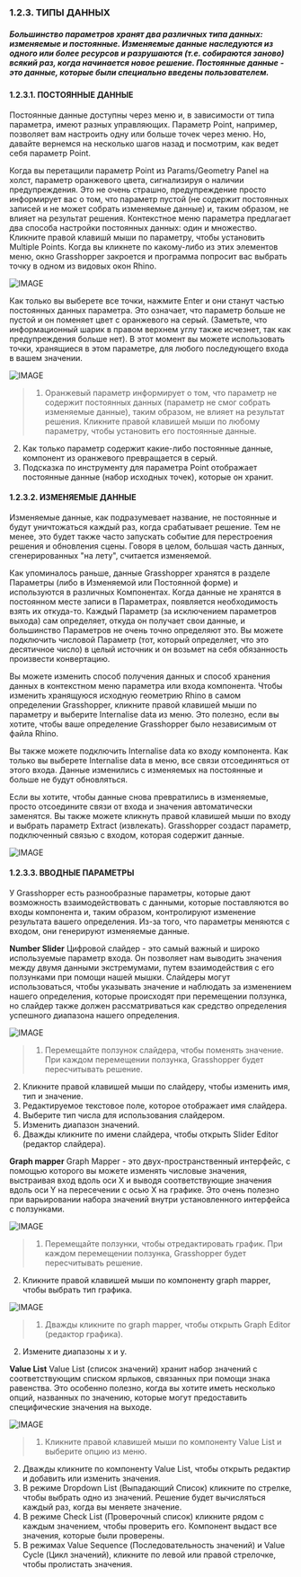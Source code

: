 ### 1.2.3. ТИПЫ ДАННЫХ

##### Большинство параметров хранят два различных типа данных: изменяемые и постоянные. Изменяемые данные наследуются из одного или более ресурсов и разрушаются (т.е. собираются заново) всякий раз, когда начинается новое решение. Постоянные данные - это данные, которые были специально введены пользователем.

#### 1.2.3.1. ПОСТОЯННЫЕ ДАННЫЕ
Постоянные данные доступны через меню и, в зависимости от типа параметра, имеют разных управляющих. Параметр Point, например, позволяет вам настроить одну или больше точек через меню. Но, давайте вернемся на несколько шагов назад и посмотрим, как ведет себя параметр Point.

Когда вы перетащили параметр Point из Params/Geometry Panel на холст, параметр оранжевого цвета, сигнализируя о наличии предупреждения. Это не очень страшно, предупреждение просто информирует вас о том, что параметр пустой (не содержит постоянных записей и не может собрать изменяемые данные) и, таким образом, не влияет на результат решения. Контекстное меню параметра предлагает два способа настройки постоянных данных: один и множество. Кликните правой клавишй мыши по параметру, чтобы установить Multiple Points. Когда вы кликнете по какому-либо из этих элементов меню, окно Grasshopper закроется и программа попросит вас выбрать точку в одном из видовых окон Rhino.

![IMAGE](images/1-2-3/1-2-3_001-set-multiple-points.png)

Как только вы выберете все точки, нажмите Enter и они станут частью постоянных данных параметра. Это означает, что параметр больше не пустой и он поменяет цвет с оранжевого на серый. (Заметьте, что информационный шарик в правом верхнем углу также исчезнет, так как предупреждения больше нет). В этот момент вы можете использовать точки, хранящиеся в этом параметре, для любого последующего входа в вашем значении.

![IMAGE](images/1-2-3/1-2-3_002-parameter-persistent-data.png)
>1. Оранжевый параметр информирует о том, что параметр не содержит постоянных данных (параметр не смог собрать изменяемые данные), таким образом, не влияет на результат решения. Кликните правой клавишей мыши по любому параметру, чтобы установить его постоянные данные.
2. Как только параметр содержит какие-либо постоянные данные, компонент из оранжевого превращается в серый.
3. Подсказка по инструменту для параметра Point отображает постоянные данные (набор исходных точек), которые он хранит.

#### 1.2.3.2. ИЗМЕНЯЕМЫЕ ДАННЫЕ
Изменяемые данные, как подразумевает название, не постоянные и будут уничтожаться каждый раз, когда срабатывает решение. Тем не менее, это будет также часто запускать событие для перестроения решения и обновления сцены. Говоря в целом, большая часть данных, сгенерированных "на лету", считается изменяемой.

Как упоминалось раньше, данные Grasshopper хранятся в разделе Параметры (либо в Изменяемой или Постоянной  форме) и используются в различных Компонентах. Когда данные не хранятся в постоянном месте записи в Параметрах, появляется необходимость взять их откуда-то. Каждый Параметр (за исключением параметров выхода) сам определяет, откуда он получает свои данные, и большинство Параметров не очень точно определяют это. Вы можете подключить числовой Параметр (тот, который определяет, что это десятичное число) в целый источник и он возьмет на себя обязанность произвести конвертацию.

Вы можете изменить способ получения данных и способ хранения данных в контекстном меню параметра или входа компонента. Чтобы изменить хранящуюся исходную геометрию Rhino в самом определении Grasshopper, кликните правой клавишей мыши по параметру и выберите Internalise data из меню. Это полезно, если вы хотите, чтобы ваше определение Grasshopper было независимым от файла Rhino.

Вы также можете подключить Internalise data ко входу компонента. Как только вы выберете Internalise data в меню, все связи отсоединяться от этого входа. Данные изменились с изменяемых на постоянные и больше не будут обновляться.

Если вы хотите, чтобы данные снова превратились в изменяемые, просто отсоедините связи от входа и значения автоматически заменятся. Вы также можете кликнуть правой клавишей мыши по входу и выбрать параметр Extract (извлекать). Grasshopper создаст параметр, подключенный связью с входом, которая содержит данные.

![IMAGE](images/1-2-3/1-2-3_003-right-click.png)

#### 1.2.3.3. ВВОДНЫЕ ПАРАМЕТРЫ
У Grasshopper есть разнообразные параметры, которые дают возможность взаимодействовать с данными, которые поставляются во входы компонента и, таким образом, контролируют изменение результата вашего определения. Из-за того, что параметры меняются с входом, они генерируют изменяемые данные.

**Number Slider**
Цифровой слайдер - это самый важный и широко используемые параметр входа. Он позволяет нам выводить значения между двумя данными экстремумами, путем взаимодействия с его ползунками при помощи нашей мышки. Слайдеры могут использоваться, чтобы указывать значение и наблюдать за изменением нашего определения, которые происходят при перемещении  ползунка, но слайдер также должен рассматриваться как средство определения успешного диапазона нашего определения.

![IMAGE](images/1-2-3/1-2-3_004-number-slider.png)
>1. Перемещайте ползунок слайдера, чтобы поменять значение. При каждом перемещении ползунка, Grasshopper будет пересчитывать решение.
2. Кликните правой клавишей мыши по слайдеру, чтобы изменить имя, тип и значение.
3. Редактируемое текстовое поле, которое отображает имя слайдера.
4. Выберите тип числа для использования слайдером.
5. Изменить диапазон значений.
6. Дважды кликните по имени слайдера, чтобы открыть Slider Editor (редактор слайдера).


**Graph mapper**
Graph Mapper - это двух-пространственный интерфейс, с помощью которого вы можете изменять числовые значения, выстраивая вход вдоль оси Х и выводя соответствующие значения вдоль оси Y на пересечении с осью X на графике. Это очень полезно при варьировании набора значений внутри установленного интерфейса с ползунками.

![IMAGE](images/1-2-3/1-2-3_005-graph-mapper-a.png)
>1. Перемещайте ползунки, чтобы отредактировать график. При каждом перемещении ползунка, Grasshopper будет пересчитывать решение.
2. Кликните правой клавишей мыши по компоненту graph mapper, чтобы выбрать тип графика.

![IMAGE](images/1-2-3/1-2-3_006-graph-mapper-b.png)
>1. Дважды кликните по graph mapper, чтобы открыть Graph Editor (редактор графика).
2. Измените диапазоны x и y.

**Value List**
Value List (список значений) хранит набор значений с соответствующим списком ярлыков, связанных при помощи знака равенства. Это особенно полезно, когда вы хотите иметь несколько опций, названных по значению, которые могут предоставить специфические значения на выходе.

![IMAGE](images/1-2-3/1-2-3_007-value-list.png)
>1. Кликните правой клавишей мыши по компоненту Value List и выберите опцию из меню.
2. Дважды кликните по компоненту Value List, чтобы открыть редактир и добавить или изменить значения.
3. В режиме Dropdown List (Выпадающий Список) кликните по стрелке, чтобы выбрать одно из значений. Решение будет вычисляться каждый раз, когда вы меняете значение.
4. В режиме Check List (Проверочный список) кликните рядом с каждым значением, чтобы проверить его. Компонент выдаст все значения, которые были проверены.
5. В режимах Value Sequence (Последовательность значений) и Value Cycle (Цикл значений), кликните по левой или правой стрелочке, чтобы пролистать значения.
